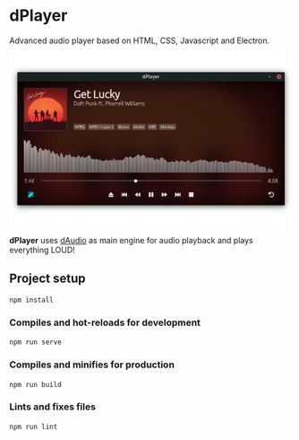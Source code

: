 # dPlayer
Advanced audio player based on HTML, CSS, Javascript and Electron.
![GitHub Logo](dPlayer.png)
**dPlayer** uses [dAudio](https://www.github.com/didava.daudio) as main engine for audio playback and plays everything LOUD!

## Project setup
```
npm install
```

### Compiles and hot-reloads for development
```
npm run serve
```

### Compiles and minifies for production
```
npm run build
```

### Lints and fixes files
```
npm run lint
```
